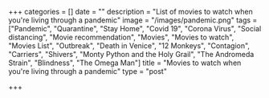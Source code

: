+++
categories = []
date = ""
description = "List of movies to watch when you're living through a pandemic"
image = "/images/pandemic.png"
tags = ["Pandemic", "Quarantine", "Stay Home", "Covid 19", "Corona Virus", "Social distancing", "Movie recommendation", "Movies", "Movies to watch", "Movies List", "Outbreak", "Death in Venice", "12 Monkeys", "Contagion", "Carriers", "Shivers", "Monty Python and the Holy Grail", "The Andromeda Strain", "Blindness", "The Omega Man"]
title = "Movies to watch when you're living through a pandemic"
type = "post"

+++
